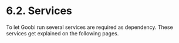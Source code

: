# 6.2. Services

To let Goobi run several services are required as dependency. These services get explained on the following pages.

